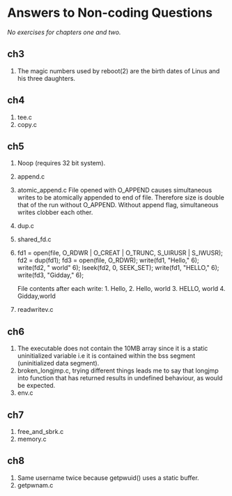 Answers to Non-coding Questions
===============================

_No exercises for chapters one and two._

ch3
---
1. The magic numbers used by reboot(2) are the birth dates of Linus and his
three daughters.

ch4
---
1. tee.c
2. copy.c

ch5
---
1. Noop (requires 32 bit system).
2. append.c
3. atomic_append.c
   File opened with O_APPEND causes simultaneous writes to be atomically
   appended to end of file. Therefore size is double that of the run without
   O_APPEND. Without append flag, simultaneous writes clobber each other.
4. dup.c
5. shared_fd.c
6. 
	fd1 = open(file, O_RDWR | O_CREAT | O_TRUNC, S_UIRUSR | S_IWUSR);
	fd2 = dup(fd1);
	fd3 = open(file, O_RDWR);
	write(fd1, "Hello," 6); <!-- 1 -->
	write(fd2, " world" 6);	<!-- 2 -->
    lseek(fd2, 0, SEEK_SET);
	write(fd1, "HELLO," 6); <!-- 3 -->
	write(fd3, "Gidday," 6); <!-- 4 -->

	File contents after each write:
		1. Hello,
		2. Hello, world
		3. HELLO, world
		4. Gidday,world

7. readwritev.c
		
ch6
---
1. The executable does not contain the 10MB array since it is a static
   uninitialized variable i.e it is contained within the bss segment
   (uninitialized data segment).
2. broken_longjmp.c, trying different things leads me to say that longjmp into
   function that has returned results in undefined behaviour, as would be
   expected.
3. env.c

ch7
---
1. free_and_sbrk.c
2. memory.c

ch8
---
1. Same username twice because getpwuid() uses a static buffer.
2. getpwnam.c
